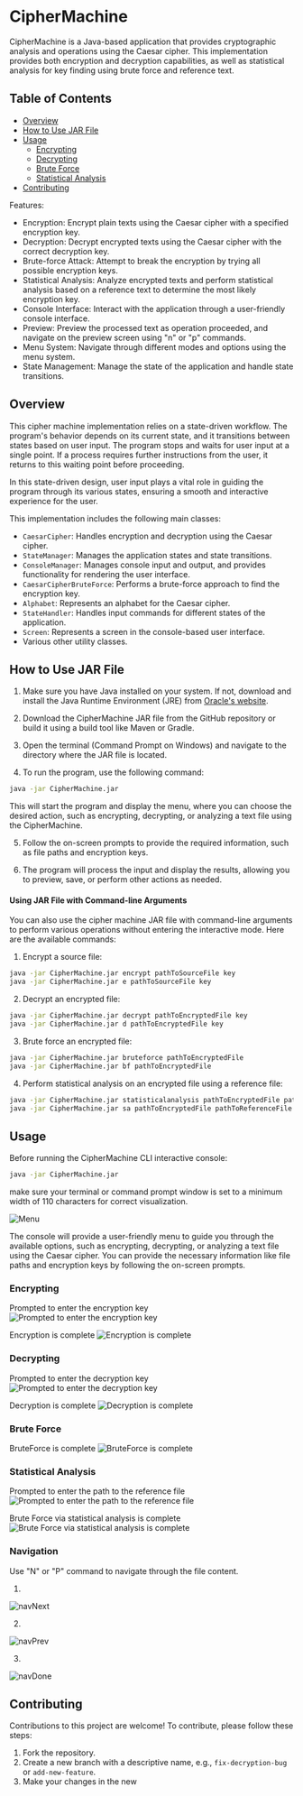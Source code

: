 # CipherMachine
CipherMachine is a Java-based application that provides cryptographic analysis and operations using the Caesar cipher. This implementation provides both encryption and decryption capabilities, as well as statistical analysis for key finding using brute force and reference text.

## Table of Contents
- [Overview](#overview)
- [How to Use JAR File](#how-to-use-jar-file)
- [Usage](#usage)
  - [Encrypting](#encrypting)
  - [Decrypting](#decrypting)
  - [Brute Force](#brute-force)
  - [Statistical Analysis](#statistical-analysis)
- [Contributing](#contributing)

Features:
- Encryption: Encrypt plain texts using the Caesar cipher with a specified encryption key.
- Decryption: Decrypt encrypted texts using the Caesar cipher with the correct decryption key.
- Brute-force Attack: Attempt to break the encryption by trying all possible encryption keys.
- Statistical Analysis: Analyze encrypted texts and perform statistical analysis based on a reference text to determine the most likely encryption key.
- Console Interface: Interact with the application through a user-friendly console interface.
- Preview: Preview the processed text as operation proceeded, and navigate on the preview screen using "n" or "p" commands.
- Menu System: Navigate through different modes and options using the menu system.
- State Management: Manage the state of the application and handle state transitions.


## Overview

This cipher machine implementation relies on a state-driven workflow. The program's behavior depends on its current state, and it transitions between states based on user input. The program stops and waits for user input at a single point. If a process requires further instructions from the user, it returns to this waiting point before proceeding.

In this state-driven design, user input plays a vital role in guiding the program through its various states, ensuring a smooth and interactive experience for the user.

This implementation includes the following main classes:

- `CaesarCipher`: Handles encryption and decryption using the Caesar cipher.
- `StateManager`: Manages the application states and state transitions.
- `ConsoleManager`: Manages console input and output, and provides functionality for rendering the user interface.
- `CaesarCipherBruteForce`: Performs a brute-force approach to find the encryption key.
- `Alphabet`: Represents an alphabet for the Caesar cipher.
- `StateHandler`: Handles input commands for different states of the application.
- `Screen`: Represents a screen in the console-based user interface.
- Various other utility classes.

## How to Use JAR File

1. Make sure you have Java installed on your system. If not, download and install the Java Runtime Environment (JRE) from [Oracle's website](https://www.oracle.com/java/technologies/downloads/#java17).

2. Download the CipherMachine JAR file from the GitHub repository or build it using a build tool like Maven or Gradle.

3. Open the terminal (Command Prompt on Windows) and navigate to the directory where the JAR file is located.

4. To run the program, use the following command:

```bash
java -jar CipherMachine.jar
```

This will start the program and display the menu, where you can choose the desired action, such as encrypting, decrypting, or analyzing a text file using the CipherMachine.

5. Follow the on-screen prompts to provide the required information, such as file paths and encryption keys.

6. The program will process the input and display the results, allowing you to preview, save, or perform other actions as needed.


#### Using JAR File with Command-line Arguments

You can also use the  cipher machine JAR file with command-line arguments to perform various operations without entering the interactive mode. Here are the available commands:

1. Encrypt a source file:

```bash
java -jar CipherMachine.jar encrypt pathToSourceFile key
java -jar CipherMachine.jar e pathToSourceFile key
```

2. Decrypt an encrypted file:

```bash
java -jar CipherMachine.jar decrypt pathToEncryptedFile key
java -jar CipherMachine.jar d pathToEncryptedFile key
```

3. Brute force an encrypted file:

```bash
java -jar CipherMachine.jar bruteforce pathToEncryptedFile
java -jar CipherMachine.jar bf pathToEncryptedFile
```

4. Perform statistical analysis on an encrypted file using a reference file:

```bash
java -jar CipherMachine.jar statisticalanalysis pathToEncryptedFile pathToReferenceFile
java -jar CipherMachine.jar sa pathToEncryptedFile pathToReferenceFile
```

## Usage

Before running the CipherMachine CLI interactive console:

```bash
java -jar CipherMachine.jar
```

make sure your terminal or command prompt window is set to a minimum width of 110 characters for correct visualization.

![Menu](https://github.com/aleos-dev/CipherMachine/blob/main/resources/png/menu.png)

The console will provide a user-friendly menu to guide you through the available options, such as encrypting, decrypting, or analyzing a text file using the Caesar cipher. You can provide the necessary information like file paths and encryption keys by following the on-screen prompts.

### Encrypting

Prompted to enter the encryption key
![Prompted to enter the encryption key](https://github.com/aleos-dev/CipherMachine/blob/33d0f90103682b5db61973949ec5176ea8449051/resources/png/encryptKey.png)

Encryption is complete
![Encryption is complete](https://github.com/aleos-dev/CipherMachine/blob/33d0f90103682b5db61973949ec5176ea8449051/resources/png/encryptDone.png)

### Decrypting

Prompted to enter the decryption key
![Prompted to enter the decryption key](https://github.com/aleos-dev/CipherMachine/blob/33d0f90103682b5db61973949ec5176ea8449051/resources/png/dectyptKey.png)

Decryption is complete
![Decryption is complete](https://github.com/aleos-dev/CipherMachine/blob/33d0f90103682b5db61973949ec5176ea8449051/resources/png/decryptDone.png)

### Brute Force

BruteForce is complete
![BruteForce is complete](https://github.com/aleos-dev/CipherMachine/blob/33d0f90103682b5db61973949ec5176ea8449051/resources/png/bruteForceDone.png)

### Statistical Analysis

Prompted to enter the path to the reference file
![Prompted to enter the path to the reference file](https://github.com/aleos-dev/CipherMachine/blob/33d0f90103682b5db61973949ec5176ea8449051/resources/png/statAnRefPath.png)

Brute Force via statistical analysis is complete
![Brute Force via statistical analysis is complete](https://github.com/aleos-dev/CipherMachine/blob/33d0f90103682b5db61973949ec5176ea8449051/resources/png/statAnDone.png)

### Navigation

Use "N" or "P" command to navigate through the file content.

1.
![navNext](https://github.com/aleos-dev/CipherMachine/blob/33d0f90103682b5db61973949ec5176ea8449051/resources/png/navNext.png)

2.
![navPrev](https://github.com/aleos-dev/CipherMachine/blob/33d0f90103682b5db61973949ec5176ea8449051/resources/png/navPrev.png)

3.
![navDone](https://github.com/aleos-dev/CipherMachine/blob/33d0f90103682b5db61973949ec5176ea8449051/resources/png/navDone.png)

## Contributing

Contributions to this project are welcome! To contribute, please follow these steps:

1. Fork the repository.
2. Create a new branch with a descriptive name, e.g., `fix-decryption-bug` or `add-new-feature`.
3. Make your changes in the new
